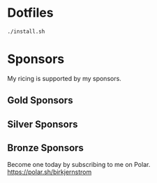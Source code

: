 # Dotfiles

```
./install.sh
```

# Sponsors

My ricing is supported by my sponsors.

## Gold Sponsors

<!-- POLAR type=ads id=35706f subscription_benefit_id=79aa0822-80fc-4262-a0d3-e7d8e035706f width=640 height=300 -->

<!-- POLAR-END id=35706f -->

## Silver Sponsors

<!-- POLAR type=ads id=267c4b subscription_benefit_id=7410e52e-1f75-444e-a799-fb736d267c4b width=360 height=200 -->

<!-- POLAR-END id=267c4b -->

## Bronze Sponsors

<!-- POLAR type=ads id=2d9f94 subscription_benefit_id=54c3c620-26cd-4777-8dfe-264a7c2d9f94 width=240 height=100 -->

<!-- POLAR-END id=2d9f94 -->

Become one today by subscribing to me on Polar.
https://polar.sh/birkjernstrom
